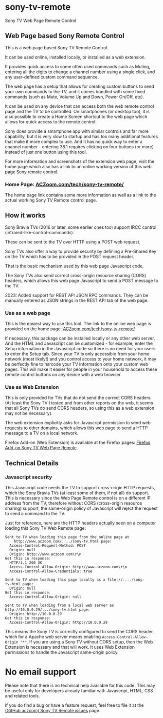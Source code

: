 # sony-tv-remote
Sony TV Web Page Remote Control

## Web Page based Sony Remote Control

This is a web page based Sony TV Remote Control.

It can be used online, installed locally, or installed as a web extension.

It provides quick access to some often used commands such as Muting, entering all the digits to change a channel number using a single click, and any user-defined custom command sequence.

The web page has a setup that allows for creating custom buttons to send your own commands to the TV, and it comes bundled with some fixed commands (such as Mute, Volume Up and Down, Power On/Off, etc).

It can be used on any device that can access both the web remote control page and the TV to be controlled.
On smartphones (or desktop too), it is also possible to create a Home Screen shortcut to the web page which allows for quick access to the remote control.

Sony does provide a smartphone app with similar controls and far more capability, but it is very slow to startup and has too many additional features that make it more complex to use.
And it has no quick way to enter a channel number - entering 38.1 requires clicking on four buttons (or more) instead of just one button using this tool.

For more information and screenshots of the extension web page, visit the home page
which also has a link to an online working version of this web page Sony remote control.

### Home Page: <a href="http://www.aczoom.com/tech/sony-tv-remote/">ACZoom.com/tech/sony-tv-remote/</a>

The home page link contains some more information as well as a link to the actual working Sony TV Remote control page.

## How it works

Sony Bravia TVs (2016 or later, some earlier ones too) support IRCC control (infrared-like-control-commands).

These can be sent to the TV over HTTP using a POST web request.

Sony TVs also offer a way to provide security by defining a Pre-Shared Key
on the TV which has to be provided in the POST request header.

That is the basic mechanism used by this web page Javascript code.

The Sony TVs also send correct cross-origin resource sharing (CORS) headers, which allows this web page Javascript to send a POST message to the TV.

2023: Added support for REST API JSON RPC commands. They can be manually entered
as JSON strings in the REST API tab of the web page.

### Use as a web page

This is the easiest way to use this tool.
The link to the online web page is provided on the home page:
<a href="http://www.aczoom.com/tech/sony-tv-remote/">ACZoom.com/tech/sony-tv-remote/</a>

If necessary, this package can be installed locally or any other web server. And the HTML and Javascript can be customized - for example, enter the Setup information in the Javascript code so there is no need for your users to enter the Setup tab.
Since your TV is only accessible from your home network (most likely!) and you control access to your home network, it may be perfectly fine to harcode your TV information onto your custom web pages.
This will make it easier for people in your household to access these remote control buttons on any device with a web browser.

### Use as Web Extension

This is only provided for TVs that do not send the correct CORS headers.
(At least the Sony TV I tested and from other reports on the web, it seems that all Sony TVs do send CORS headers, so using this as a web extension may not be necessary).

The web extension explicitly asks for Javascript permission to send web requests to other domains, which allows this web page to send a HTTP message to a TV on a local network.

Firefox Add-on (Web Extension) is available at the Firefox pages: <a href="https://addons.mozilla.org/en-US/firefox/addon/sony-tv-web-page-remote/">Firefox Add-on Sony TV Web Page Remote</a>.

## Technical Details

### Javascript security

This Javascript code needs the TV to support cross-origin HTTP requests, which
the Sony Bravia TVs (at least some of them, if not all) do support.
This is necessary since the Web Page Remote control is on a different IP address
from the TV, therefore without CORS (cross-origin resource sharing) support,
the same-origin policy of Javascript will reject the request to send a command
to the TV.

Just for reference, here are the HTTP headers actually seen on a computer
loading this Sony TV Web Remote page:

    Sent to TV when loading this page from the online page at
        http://www.aczoom.com/..../sony-tv.html page:
      Access-Control-Request-Method: POST
      Origin: null
      Origin: http://www.aczoom.com\r\n
    Get this in response:
      HTTP/1.1 200 OK
      Access-Control-Allow-Origin: http://www.aczoom.com\r\n
      Access-Control-Allow-Credentials: true

    Sent to TV when loading this page locally as a file://..../sony-tv.html page:
      Origin: null
    Get this in response:
      Access-Control-Allow-Origin: null

    Sent to TV when loading from a local web server as http://10.0.0.29/.../sony-tv.html page:
      Origin: http://10.0.0.29
    Get this in response:
      Access-Control-Allow-Origin: http://10.0.0.29

This means the Sony TV is correctly configured to send the CORS header, which for a Apache
web server means enabling <code>Access-Control-Allow-Origin "<nowiki>*</nowiki>"</code>.
If you are using a Sony TV without CORS setup, then the Web Extension is necessary and that will work.
It uses Web Extension permissions to handle the Javascript same-origin policy.

# No email support

Please note that there is no technical help available for this code. This may be useful only for developers already familiar with Javascript, HTML, CSS and related tools.

If you do find a bug or have a feature request, feel free to file it at the
<a href="https://github.com/avinash311/sony-tv-remote/issues">(GitHub aczoom) Sony TV Remote issues</a> page.
